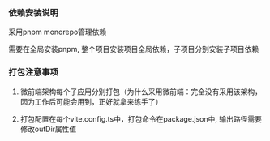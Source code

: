 ### 依赖安装说明

采用pnpm monorepo管理依赖

需要在全局安装pnpm, 整个项目安装项目全局依赖，子项目分别安装子项目依赖


### 打包注意事项

1. 微前端架构每个子应用分别打包（为什么采用微前端：完全没有采用该架构，因为工作后可能会用到，正好就拿来练手了）

2. 打包配置在每个vite.config.ts中，打包命令在package.json中, 输出路径需要修改outDir属性值